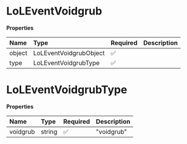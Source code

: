 # LoLEventVoidgrub

**Properties**

| Name   | Type                   | Required | Description |
| :----- | :--------------------- | :------- | :---------- |
| object | LoLEventVoidgrubObject | ✅       |             |
| type   | LoLEventVoidgrubType   | ✅       |             |

# LoLEventVoidgrubType

**Properties**

| Name     | Type   | Required | Description |
| :------- | :----- | :------- | :---------- |
| voidgrub | string | ✅       | "voidgrub"  |
